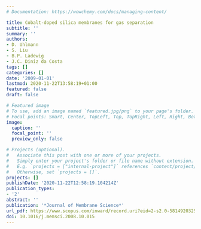 ```yaml
---
# Documentation: https://wowchemy.com/docs/managing-content/

title: Cobalt-doped silica membranes for gas separation
subtitle: ''
summary: ''
authors:
- D. Uhlmann
- S. Liu
- B.P. Ladewig
- J.C. Diniz da Costa
tags: []
categories: []
date: '2009-01-01'
lastmod: 2020-11-22T13:58:19+01:00
featured: false
draft: false

# Featured image
# To use, add an image named `featured.jpg/png` to your page's folder.
# Focal points: Smart, Center, TopLeft, Top, TopRight, Left, Right, BottomLeft, Bottom, BottomRight.
image:
  caption: ''
  focal_point: ''
  preview_only: false

# Projects (optional).
#   Associate this post with one or more of your projects.
#   Simply enter your project's folder or file name without extension.
#   E.g. `projects = ["internal-project"]` references `content/project/deep-learning/index.md`.
#   Otherwise, set `projects = []`.
projects: []
publishDate: '2020-11-22T12:58:19.104214Z'
publication_types:
- '2'
abstract: ''
publication: '*Journal of Membrane Science*'
url_pdf: https://www.scopus.com/inward/record.uri?eid=2-s2.0-58149203253&doi=10.1016%2fj.memsci.2008.10.015&partnerID=40&md5=d657d4a9f58be6ae04b9d98ba9e83418
doi: 10.1016/j.memsci.2008.10.015
---
```

